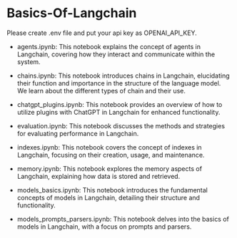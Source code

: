 ﻿# Basics-Of-Langchain
Please create .env file and put your api key as OPENAI_API_KEY.

* agents.ipynb: This notebook explains the concept of agents in Langchain, covering how they interact and communicate within the system.
  
* chains.ipynb: This notebook introduces chains in Langchain, elucidating their function and importance in the structure of the language model. We learn about the different types of chain and their use.

* chatgpt_plugins.ipynb: This notebook provides an overview of how to utilize plugins with ChatGPT in Langchain for enhanced functionality.

* evaluation.ipynb: This notebook discusses the methods and strategies for evaluating performance in Langchain.

* indexes.ipynb: This notebook covers the concept of indexes in Langchain, focusing on their creation, usage, and maintenance.

* memory.ipynb: This notebook explores the memory aspects of Langchain, explaining how data is stored and retrieved.

* models_basics.ipynb: This notebook introduces the fundamental concepts of models in Langchain, detailing their structure and functionality.

* models_prompts_parsers.ipynb: This notebook delves into the basics of models in Langchain, with a focus on prompts and parsers.

